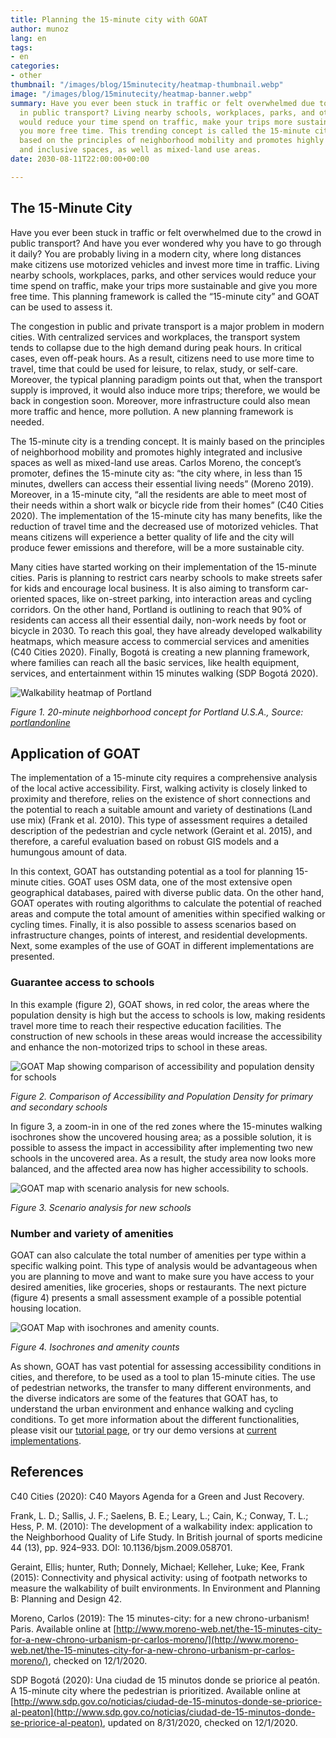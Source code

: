 ```yaml
---
title: Planning the 15-minute city with GOAT
author: munoz
lang: en
tags:
- en
categories:
- other
thumbnail: "/images/blog/15minutecity/heatmap-thumbnail.webp"
image: "/images/blog/15minutecity/heatmap-banner.webp"
summary: Have you ever been stuck in traffic or felt overwhelmed due to the crowd
  in public transport? Living nearby schools, workplaces, parks, and other services
  would reduce your time spend on traffic, make your trips more sustainable and give
  you more free time. This trending concept is called the 15-minute city. It is mainly
  based on the principles of neighborhood mobility and promotes highly integrated
  and inclusive spaces, as well as mixed-land use areas.
date: 2030-08-11T22:00:00+00:00

---
```

## The 15-Minute City

Have you ever been stuck in traffic or felt overwhelmed due to the crowd in public transport? And have you ever wondered why you have to go through it daily? You are probably living in a modern city, where long distances make citizens use motorized vehicles and invest more time in traffic. Living nearby schools, workplaces, parks, and other services would reduce your time spend on traffic, make your trips more sustainable and give you more free time. This planning framework is called the “15-minute city” and GOAT can be used to assess it.

The congestion in public and private transport is a major problem in modern cities. With centralized services and workplaces, the transport system tends to collapse due to the high demand during peak hours. In critical cases, even off-peak hours. As a result, citizens need to use more time to travel, time that could be used for leisure, to relax, study, or self-care. Moreover, the typical planning paradigm points out that, when the transport supply is improved, it would also induce more trips; therefore, we would be back in congestion soon. Moreover, more infrastructure could also mean more traffic and hence, more pollution. A new planning framework is needed.

The 15-minute city is a trending concept. It is mainly based on the principles of neighborhood mobility and promotes highly integrated and inclusive spaces as well as mixed-land use areas. Carlos Moreno, the concept’s promoter, defines the 15-minute city as: “the city where, in less than 15 minutes, dwellers can access their essential living needs” (Moreno 2019). Moreover, in a 15-minute city, “all the residents are able to meet most of their needs within a short walk or bicycle ride from their homes” (C40 Cities 2020). The implementation of the 15-minute city has many benefits, like the reduction of travel time and the decreased use of motorized vehicles. That means citizens will experience a better quality of life and the city will produce fewer emissions and therefore, will be a more sustainable city.

Many cities have started working on their implementation of the 15-minute cities. Paris is planning to restrict cars nearby schools to make streets safer for kids and encourage local business. It is also aiming to transform car-oriented spaces, like on-street parking, into interaction areas and cycling corridors. On the other hand, Portland is outlining to reach that 90% of residents can access all their essential daily, non-work needs by foot or bicycle in 2030. To reach this goal, they have already developed walkability heatmaps, which measure access to commercial services and amenities (C40 Cities 2020). Finally, Bogotá is creating a new planning framework, where families can reach all the basic services, like health equipment, services, and entertainment within 15 minutes walking (SDP Bogotá 2020).

![Walkability heatmap of Portland](/images/blog/15minutecity/portland.png "Portland Plan: 20 minute concept")

_Figure 1. 20-minute neighborhood concept for Portland U.S.A., Source:_ [_portlandonline_](https://www.portlandonline.com/portlandplan/index.cfm?a=288098&c=52256)

## Application of GOAT

The implementation of a 15-minute city requires a comprehensive analysis of the local active accessibility. First, walking activity is closely linked to proximity and therefore, relies on the existence of short connections and the potential to reach a suitable amount and variety of destinations (Land use mix) (Frank et al. 2010). This type of assessment requires a detailed description of the pedestrian and cycle network (Geraint et al. 2015), and therefore, a careful evaluation based on robust GIS models and a humungous amount of data.

In this context, GOAT has outstanding potential as a tool for planning 15-minute cities. GOAT uses OSM data, one of the most extensive open geographical databases, paired with diverse public data. On the other hand, GOAT operates with routing algorithms to calculate the potential of reached areas and compute the total amount of amenities within specified walking or cycling times. Finally, it is also possible to assess scenarios based on infrastructure changes, points of interest, and residential developments. Next, some examples of the use of GOAT in different implementations are presented.

### Guarantee access to schools

In this example (figure 2), GOAT shows, in red color, the areas where the population density is high but the access to schools is low, making residents travel more time to reach their respective education facilities. The construction of new schools in these areas would increase the accessibility and enhance the non-motorized trips to school in these areas.

![GOAT Map showing comparison of accessibility and population density for schools](/images/blog/15minutecity/heatmap.webp "Guarantee access to schools with GOAT.")

_Figure 2. Comparison of Accessibility and Population Density for primary and secondary schools_

In figure 3, a zoom-in in one of the red zones where the 15-minutes walking isochrones show the uncovered housing area; as a possible solution, it is possible to assess the impact in accessibility after implementing two new schools in the uncovered area. As a result, the study area now looks more balanced, and the affected area now has higher accessibility to schools.

![GOAT map with scenario analysis for new schools.](/images/blog/15minutecity/scenario.png "Scenario building with GOAT")

_Figure 3. Scenario analysis for new schools_

### Number and variety of amenities

GOAT can also calculate the total number of amenities per type within a specific walking point. This type of analysis would be advantageous when you are planning to move and want to make sure you have access to your desired amenities, like groceries, shops or restaurants. The next picture (figure 4) presents a small assessment example of a possible potential housing location.

![GOAT Map with isochrones and amenity counts.](/images/blog/15minutecity/isochrone.png "Evaluating potential housing location with GOAT.")

_Figure 4. Isochrones and amenity counts_

As shown, GOAT has vast potential for assessing accessibility conditions in cities, and therefore, to be used as a tool to plan 15-minute cities. The use of pedestrian networks, the transfer to many different environments, and the diverse indicators are some of the features that GOAT has, to understand the urban environment and enhance walking and cycling conditions. To get more information about the different functionalities, please visit our [tutorial page](../../tutorials/isochrone), or try our demo versions at [current implementations](../../goatlive).

## References

C40 Cities (2020): C40 Mayors Agenda for a Green and Just Recovery.

Frank, L. D.; Sallis, J. F.; Saelens, B. E.; Leary, L.; Cain, K.; Conway, T. L.; Hess, P. M. (2010): The development of a walkability index: application to the Neighborhood Quality of Life Study. In British journal of sports medicine 44 (13), pp. 924–933. DOI: 10.1136/bjsm.2009.058701.

Geraint, Ellis; hunter, Ruth; Donnely, Michael; Kelleher, Luke; Kee, Frank (2015): Connectivity and physical activity: using of footpath networks to measure the walkability of built environments. In Environment and Planning B: Planning and Design 42.

Moreno, Carlos (2019): The 15 minutes-city: for a new chrono-urbanism! Paris. Available online at [http://www.moreno-web.net/the-15-minutes-city-for-a-new-chrono-urbanism-pr-carlos-moreno/](http://www.moreno-web.net/the-15-minutes-city-for-a-new-chrono-urbanism-pr-carlos-moreno/), checked on 12/1/2020.

SDP Bogotá (2020): Una ciudad de 15 minutos donde se priorice al peatón. A 15-minute city where the pedestrian is prioritized. Available online at [http://www.sdp.gov.co/noticias/ciudad-de-15-minutos-donde-se-priorice-al-peaton](http://www.sdp.gov.co/noticias/ciudad-de-15-minutos-donde-se-priorice-al-peaton), updated on 8/31/2020, checked on 12/1/2020.